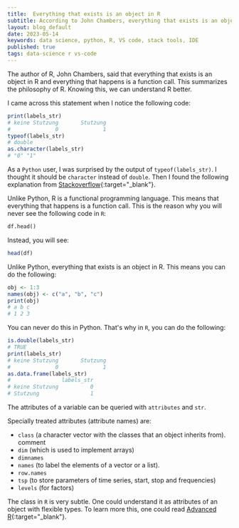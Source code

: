 ```yaml
---
title:  Everything that exists is an object in R 
subtitle: According to John Chambers, everything that exists is an object in R and everything that happens is a function call. This summarizes the philosophy of R. Knowing this, we can understand R better.
layout: blog_default
date: 2023-05-14
keywords: data science, python, R, VS code, stack tools, IDE
published: true
tags: data-science r vs-code 
---
```


The author of R, John Chambers, said that everything that exists is an object in R and everything that happens is a function call. This summarizes the philosophy of R. Knowing this, we can understand R better.

I came across this statement when I notice the following code:

```R
print(labels_str)
# keine Stutzung       Stutzung 
#              0              1 
typeof(labels_str)
# double
as.character(labels_str)
# "0" "1"
```

As a `Python` user, I was surprised by the output of `typeof(labels_str)`. I thought it should be `character` instead of `double`. Then I found the following explanation from [Stackoverflow](https://stackoverflow.com/questions/34376318/whats-the-real-meaning-about-everything-that-exists-is-an-object-in-r){:target="_blank"}. 


Unlike Python, R is a functional programming language. This means that everything that happens is a function call. This is the reason why you will never see the
following code in `R`:

```python
df.head()
```

Instead, you will see:

```R
head(df)
```

Unlike Python, everything that exists is an object in R. This means you can do the following:

```R
obj <- 1:3
names(obj) <- c("a", "b", "c")
print(obj)
# a b c
# 1 2 3
```

You can never do this in Python. That's why in `R`, you can do the following:

```R
is.double(labels_str)
# TRUE
print(labels_str)
# keine Stutzung       Stutzung
#              0              1
as.data.frame(labels_str)
#                labels_str
# keine Stutzung          0
# Stutzung                1
```

The attributes of a variable can be queried with `attributes` and `str`.


Specially treated attributes (attribute names) are:

- `class` (a character vector with the classes that an object inherits from).
comment
- `dim` (which is used to implement arrays)
- `dimnames`
- `names` (to label the elements of a vector or a list).
- `row.names`
- `tsp` (to store parameters of time series, start, stop and frequencies)
- `levels` (for factors)


The class in `R` is very subtle. One could understand it as attributes of an object with flexible types. To learn more this, one could read [Advanced R](https://adv-r.hadley.nz/oo.html){:target="_blank"}.


